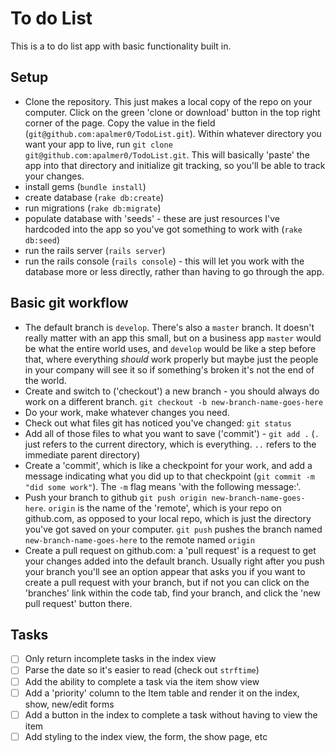 # To do List

This is a to do list app with basic functionality built in.

## Setup

-   Clone the repository. This just makes a local copy of the repo on your computer. Click on the green 'clone or download' button in the top right corner of the page. Copy the value in the field (`git@github.com:apalmer0/TodoList.git`). Within whatever directory you want your app to live, run `git clone git@github.com:apalmer0/TodoList.git`. This will basically 'paste' the app into that directory and initialize git tracking, so you'll be able to track your changes.
-   install gems (`bundle install`)
-   create database (`rake db:create`)
-   run migrations (`rake db:migrate`)
-   populate database with 'seeds' - these are just resources I've hardcoded into the app so you've got something to work with (`rake db:seed`)
-   run the rails server (`rails server`)
-   run the rails console (`rails console`) - this will let you work with the database more or less directly, rather than having to go through the app.

## Basic git workflow

-   The default branch is `develop`. There's also a `master` branch. It doesn't really matter with an app this small, but on a business app `master` would be what the entire world uses, and `develop` would be like a step before that, where everything _should_ work properly but maybe just the people in your company will see it so if something's broken it's not the end of the world.
-   Create and switch to ('checkout') a new branch - you should always do work on a different branch. `git checkout -b new-branch-name-goes-here`
-   Do your work, make whatever changes you need.
-   Check out what files git has noticed you've changed: `git status`
-   Add all of those files to what you want to save ('commit') - `git add .` (`.` just refers to the current directory, which is everything. `..` refers to the immediate parent directory)
-   Create a 'commit', which is like a checkpoint for your work, and add a message indicating what you did up to that checkpoint (`git commit -m "did some work"`). The `-m` flag means 'with the following message:'.
-   Push your branch to github `git push origin new-branch-name-goes-here`. `origin` is the name of the 'remote', which is your repo on github.com, as opposed to your local repo, which is just the directory you've got saved on your computer. `git push` pushes the branch named `new-branch-name-goes-here` to the remote named `origin` 
-   Create a pull request on github.com: a 'pull request' is a request to get your changes added into the default branch. Usually right after you push your branch you'll see an option appear that asks you if you want to create a pull request with your branch, but if not you can click on the 'branches' link within the code tab, find your branch, and click the 'new pull request' button there.

## Tasks

- [ ] Only return incomplete tasks in the index view
- [ ] Parse the date so it's easier to read (check out `strftime`)
- [ ] Add the ability to complete a task via the item show view
- [ ] Add a 'priority' column to the Item table and render it on the index, show, new/edit forms
- [ ] Add a button in the index to complete a task without having to view the item
- [ ] Add styling to the index view, the form, the show page, etc
